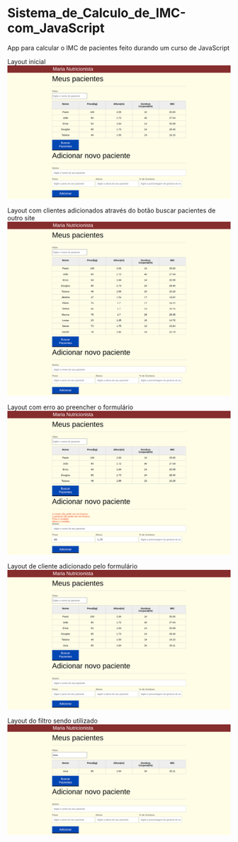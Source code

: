 # Sistema_de_Calculo_de_IMC-com_JavaScript
App para calcular o IMC de pacientes feito durando um curso de JavaScript

Layout inicial 
![inicio](https://github.com/DeangellesES/Sistema_de_Calculo_de_IMC-com_JavaScript/blob/main/calcularIMC.png)


Layout com clientes adicionados através do botão buscar pacientes de outro site
![botaoBuscarPacientes](https://github.com/DeangellesES/Sistema_de_Calculo_de_IMC-com_JavaScript/blob/main/botaoBuscarPacientes.png)


Layout com erro ao preencher o formulário
![erroFormulario](https://github.com/DeangellesES/Sistema_de_Calculo_de_IMC-com_JavaScript/blob/main/erroAoPreencherormulario.png)


Layout de cliente adicionado pelo formulário
![pacienteFormulario](https://github.com/DeangellesES/Sistema_de_Calculo_de_IMC-com_JavaScript/blob/main/clienteAdicionado.png)


Layout do filtro sendo utilizado
![filtro](https://github.com/DeangellesES/Sistema_de_Calculo_de_IMC-com_JavaScript/blob/main/filtro.png)

